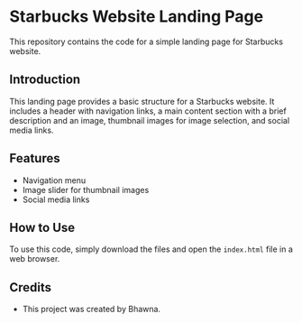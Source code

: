 # Starbucks Website Landing Page

This repository contains the code for a simple landing page for Starbucks website.

## Introduction
This landing page provides a basic structure for a Starbucks website. It includes a header with navigation links, a main content section with a brief description and an image, thumbnail images for image selection, and social media links.

## Features
- Navigation menu
- Image slider for thumbnail images
- Social media links

## How to Use
To use this code, simply download the files and open the `index.html` file in a web browser.

## Credits
- This project was created by Bhawna.


